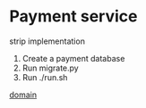 # Payment service

strip implementation


1. Create a payment database
2. Run migrate.py
3. Run ./run.sh

[domain](http://127.0.0.1:5001)
